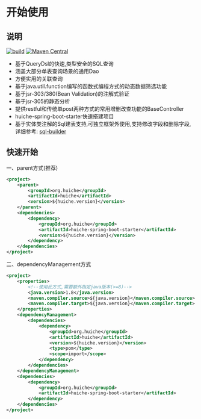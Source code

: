 # 开始使用
## 说明
[![build](https://img.shields.io/travis/jmjlbmn/huiche.svg?style=flat-square)](https://travis-ci.org/jmjlbmn/huiche)
[![Maven Central](https://badgen.net/maven/v/maven-central/org.huiche/huiche)](https://search.maven.org/artifact/org.huiche/huiche)
- 基于QueryDsl的快速,类型安全的SQL查询
- 涵盖大部分单表查询场景的通用Dao
- 方便实用的关联查询
- 基于java.util.function编写的函数式编程方式的动态数据筛选功能
- 基于jsr-303/380(Bean Validation)的注解式验证
- 基于jsr-305的静态分析
- 提供restful和传统单post两种方式的常用增删改查功能的BaseController
- huiche-spring-boot-starter快速搭建项目
- 基于实体类注解的Sql建表支持,可独立框架外使用,支持修改字段和删除字段,详细参考: [sql-builder](https://github.com/jmjlbmn/huiche-examples/tree/master/sql-builder)
## 快速开始
一、parent方式(推荐)
```xml
<project>
    <parent>
        <groupId>org.huiche</groupId>
        <artifactId>huiche</artifactId>
        <version>${huiche.version}</version>
    </parent>
    <dependencies>
        <dependency>
            <groupId>org.huiche</groupId>
            <artifactId>huiche-spring-boot-starter</artifactId>
            <version>${huiche.version}</version>
        </dependency>
    </dependencies>
</project>
```
二、dependencyManagement方式
```xml
<project>
    <properties>
        <!--使用此方式,需要额外指定java版本(>=8)-->
        <java.version>1.8</java.version>
        <maven.compiler.source>${java.version}</maven.compiler.source>
        <maven.compiler.target>${java.version}</maven.compiler.target>
    </properties>
    <dependencyManagement>
        <dependencies>
            <dependency>
                <groupId>org.huiche</groupId>
                <artifactId>huiche</artifactId>
                <version>${huiche.version}</version>
                <type>pom</type>
                <scope>import</scope>
            </dependency>
        </dependencies>
    </dependencyManagement>
    <dependencies>
        <dependency>
            <groupId>org.huiche</groupId>
            <artifactId>huiche-spring-boot-starter</artifactId>
        </dependency>
    </dependencies>
</project>